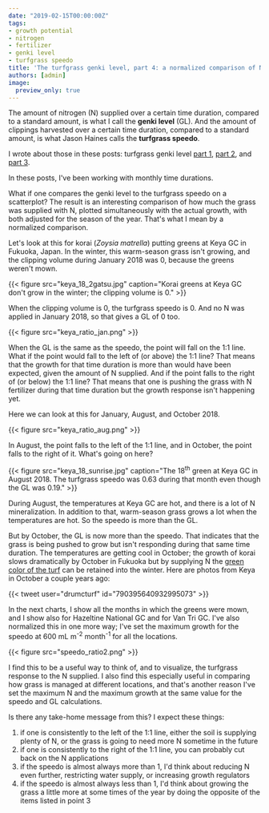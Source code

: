 ```yaml
---
date: "2019-02-15T00:00:00Z"
tags:
- growth potential
- nitrogen
- fertilizer
- genki level
- turfgrass speedo
title: 'The turfgrass genki level, part 4: a normalized comparison of N fertilizer to growth rate'
authors: [admin]
image:
  preview_only: true
---
```


The amount of nitrogen (N) supplied over a certain time duration, compared to a standard amount, is what I call the **genki level** (GL). And the amount of clippings harvested over a certain time duration, compared to a standard amount, is what Jason Haines calls the **turfgrass speedo**. 

I wrote about those in these posts: turfgrass genki level [part 1](https://www.asianturfgrass.com/2019-02-03-the-turfgrass-genki-level-part1/), [part 2](https://www.asianturfgrass.com/2019-02-03-the-turfgrass-genki-level-part2/), and [part 3](https://www.asianturfgrass.com/2019-02-10-the-turfgrass-genki-level-part3/).

In these posts, I've been working with monthly time durations.

What if one compares the genki level to the turfgrass speedo on a scatterplot? The result is an interesting comparison of how much the grass was supplied with N, plotted simultaneously with the actual growth, with both adjusted for the season of the year. That's what I mean by a normalized comparison. 

Let's look at this for korai (*Zoysia matrella*) putting greens at Keya GC in Fukuoka, Japan. In the winter, this warm-season grass isn't growing, and the clipping volume during January 2018 was 0, because the greens weren't mown.

{{< figure src="keya_18_2gatsu.jpg" caption="Korai greens at Keya GC don't grow in the winter; the clipping volume is 0." >}}

When the clipping volume is 0, the turfgrass speedo is 0. And no N was applied in January 2018, so that gives a GL of 0 too. 

{{< figure src="keya_ratio_jan.png" >}}

When the GL is the same as the speedo, the point will fall on the 1:1 line. What if the point would fall to the left of (or above) the 1:1 line? That means that the growth for that time duration is more than would have been expected, given the amount of N supplied. And if the point falls to the right of (or below) the 1:1 line? That means that one is pushing the grass with N fertilizer during that time duration but the growth response isn't happening yet.

Here we can look at this for January, August, and October 2018.

{{< figure src="keya_ratio_aug.png" >}}

In August, the point falls to the left of the 1:1 line, and in October, the point falls to the right of it. What's going on here?

{{< figure src="keya_18_sunrise.jpg" caption="The 18<sup>th</sup> green at Keya GC in August 2018. The turfgrass speedo was 0.63 during that month even though the GL was 0.19." >}}

During August, the temperatures at Keya GC are hot, and there is a lot of N mineralization. In addition to that, warm-season grass grows a lot when the temperatures are hot. So the speedo is more than the GL. 

But by October, the GL is now more than the speedo. That indicates that the grass is being pushed to grow but isn't responding during that same time duration. The temperatures are getting cool in October; the growth of korai slows dramatically by October in Fukuoka but by supplying N the [green color of the turf](https://twitter.com/drumcturf/status/790395640932995073) can be retained into the winter. Here are photos from Keya in October a couple years ago:

{{< tweet user="drumcturf" id="790395640932995073" >}}

In the next charts, I show all the months in which the greens were mown, and I show also for Hazeltine National GC and for Van Tri GC. I've also normalized this in one more way; I've set the maximum growth for the speedo at 600 mL m<sup>-2</sup> month<sup>-1</sup> for all the locations. 

{{< figure src="speedo_ratio2.png" >}}

I find this to be a useful way to think of, and to visualize, the turfgrass response to the N supplied. I also find this especially useful in comparing how grass is managed at different locations, and that's another reason I've set the maximum N and the maximum growth at the same value for the speedo and GL calculations.

Is there any take-home message from this? I expect these things:

1. if one is consistently to the left of the 1:1 line, either the soil is supplying plenty of N, or the grass is going to need more N sometime in the future
2. if one is consistently to the right of the 1:1 line, you can probably cut back on the N applications
3. if the speedo is almost always more than 1, I'd think about reducing N even further, restricting water supply, or increasing growth regulators
4. if the speedo is almost always less than 1, I'd think about growing the grass a little more at some times of the year by doing the opposite of the items listed in point 3

